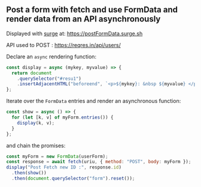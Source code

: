 ## Post a form with fetch and use FormData and render data from an API asynchronously

Displayed with [surge](https://surge.sh) at: <https://postFormData.surge.sh>

API used to POST : <https://reqres.in/api/users/>

Declare an `async` rendering function:

```javascript
const display = async (mykey, myvalue) => {
  return document
    .querySelector("#resu1")
    .insertAdjacentHTML("beforeend", `<p>${mykey}: &nbsp ${myvalue} </p> <br>`);
};
```

Iterate over the `FormData` entries and render an asynchronous function:

```javascript
const show = async () => {
  for (let [k, v] of myForm.entries()) {
    display(k, v);
  }
};
```

and chain the promises:

```javascript
const myForm = new FormData(userForm);
const response = await fetch(uriu, { method: "POST", body: myForm });
display("Post Fetch new ID :", response.id)
  .then(show())
  .then(document.querySelector("form").reset());
```
